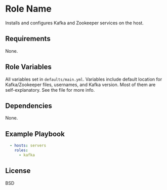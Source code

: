 Role Name
=========

Installs and configures Kafka and Zookeeper services on the host.

Requirements
------------

None.

Role Variables
--------------

All variables set in `defaults/main.yml`. Variables include default location for Kafka/Zookeeper files, usernames, and Kafka version. Most of them are self-explanatory. See the file for more info. 

Dependencies
------------

None.

Example Playbook
----------------

```yaml
  - hosts: servers
    roles:
      - kafka
```
License
-------

BSD
